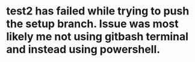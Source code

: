 # test2 has failed while trying to push the setup branch. Issue was most likely me not using gitbash terminal and instead using powershell.
